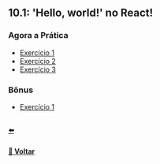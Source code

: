 ## 10.1: 'Hello, world!' no React!

### Agora a Prática
- [Exercício 1](https://github.com/nnnnadia/trybe-exercicios/commit/4dc5371f1741006dc9db0112ab956212ddeee6c6)
- [Exercício 2](https://github.com/nnnnadia/trybe-exercicios/commit/010277d62264b5498116040ea7a4f0c5bc2ab273)
- [Exercício 3](https://github.com/nnnnadia/trybe-exercicios/commit/fb42e7149b30f48c205888fc56ffc1d7af4794af)

### Bônus
- [Exercício 1](https://github.com/nnnnadia/trybe-exercicios/commit/568830668f61a029fe5f8ca53d7b79acb2fbd49f)

## 

#### [:arrow_left: ](../Z-conteudo-recursos/.md#)

#### [🚀 Voltar](https://github.com/nnnnadia/trybe-exercicios#bloco-10-introdu%C3%A7%C3%A3o-%C3%A0-react)
